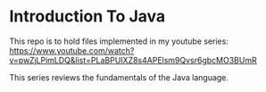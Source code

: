# Introduction To Java

This repo is to hold files implemented in my youtube series:
https://www.youtube.com/watch?v=pwZjLPimLDQ&list=PLaBPUIXZ8s4APElsm9Qvsr6gbcMO3BUmR

This series reviews the fundamentals of the Java language. 
